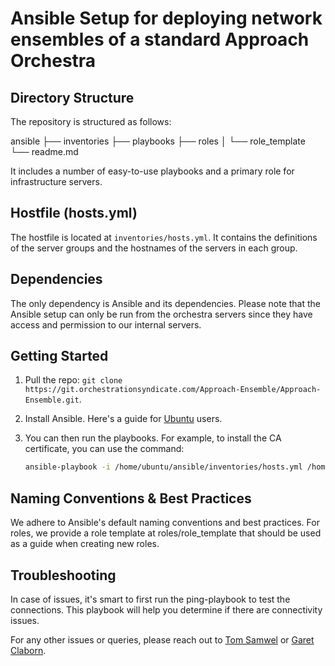 # Ansible Setup for deploying network ensembles of a standard Approach Orchestra

## Directory Structure

The repository is structured as follows:

ansible
├── inventories
├── playbooks
├── roles
│   └── role_template
└── readme.md

It includes a number of easy-to-use playbooks and a primary role for infrastructure servers.

## Hostfile (hosts.yml)

The hostfile is located at `inventories/hosts.yml`. It contains the definitions of the server groups and the hostnames of the servers in each group.

## Dependencies

The only dependency is Ansible and its dependencies. Please note that the Ansible setup can only be run from the orchestra servers since they have access and permission to our internal servers.

## Getting Started

1. Pull the repo: `git clone https://git.orchestrationsyndicate.com/Approach-Ensemble/Approach-Ensemble.git`.
2. Install Ansible. Here's a guide for [Ubuntu](https://docs.ansible.com/ansible/latest/installation_guide/intro_installation.html#installing-ansible-on-ubuntu) users.
3. You can then run the playbooks. For example, to install the CA certificate, you can use the command:

   ```bash
   ansible-playbook -i /home/ubuntu/ansible/inventories/hosts.yml /home/ubuntu/ansible/playbooks/ca-certificate-playbook.yml
   ```

## Naming Conventions & Best Practices

We adhere to Ansible's default naming conventions and best practices. For roles, we provide a role template at roles/role_template that should be used as a guide when creating new roles.

## Troubleshooting

In case of issues, it's smart to first run the ping-playbook to test the connections. This playbook will help you determine if there are connectivity issues.

For any other issues or queries, please reach out to [Tom Samwel](mailto:tom@suiteux.com) or [Garet Claborn](mailto:approach-help@orchestrationsyndicate.com).
